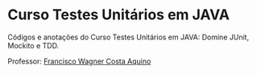 # Curso Testes Unitários em JAVA
Códigos e anotações do Curso Testes Unitários em JAVA: Domine JUnit, Mockito e TDD.

Professor: 
[Francisco Wagner Costa Aquino](https://www.udemy.com/user/francisco-wagner-costa-aquino/ "Udemy")
